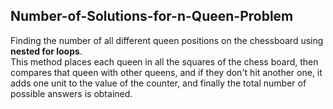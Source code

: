 ## Number-of-Solutions-for-n-Queen-Problem
Finding the number of all different queen positions on the chessboard using **nested for loops**.
<br/>This method places each queen in all the squares of the chess board, then compares that queen with other queens, and if they don't hit another one, it adds one unit to the value of the counter, and finally the total number of possible answers is obtained. 
